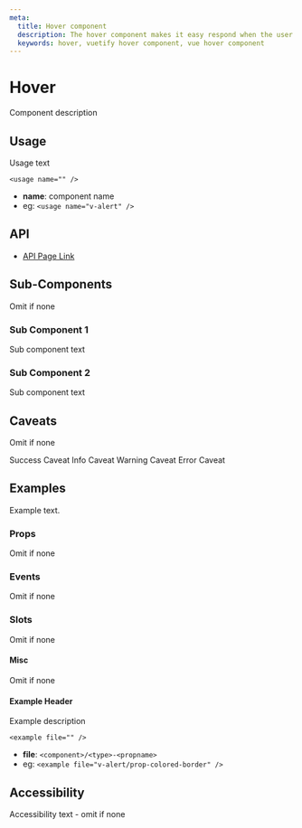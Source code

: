 ```yaml
---
meta:
  title: Hover component
  description: The hover component makes it easy respond when the user hover events by wrapping selectable content.
  keywords: hover, vuetify hover component, vue hover component
---
```


# Hover
Component description

<entry-ad />

## Usage

Usage text

`<usage name="" />`
- **name**: component name
- eg: `<usage name="v-alert" />`

## API

- [API Page Link]()

## Sub-Components

Omit if none

### Sub Component 1

Sub component text

### Sub Component 2

Sub component text

## Caveats

Omit if none

<alert type="success">Success Caveat</alert>
<alert type="info">Info Caveat</alert>
<alert type="warning">Warning Caveat</alert>
<alert type="error">Error Caveat</alert>

## Examples

Example text.

### Props

Omit if none

### Events

Omit if none

### Slots

Omit if none

#### Misc

Omit if none

#### Example Header

Example description

`<example file="" />`
- **file**: `<component>/<type>-<propname>`
- eg: `<example file="v-alert/prop-colored-border" />`

## Accessibility

Accessibility text - omit if none

<endmatter />

